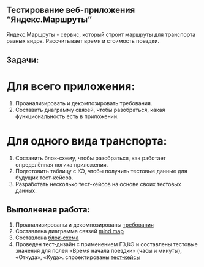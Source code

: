 ## Тестирование веб-приложения “Яндекс.Маршруты”
Яндекс.Маршруты - сервис, который строит маршруты для транспорта разных видов. Рассчитывает время и стоимость поездки.

## Задачи:
# Для всего приложения:
1. Проанализировать и декомпозировать требования.
2. Составить диаграмму связей, чтобы разобраться, какая функциональность есть в приложении.
# Для одного вида транспорта:
1. Составить блок-схему, чтобы разобраться, как работает определённая логика приложения.
2. Подготовить таблицу с КЭ, чтобы получить тестовые данные для будущих тест-кейсов.
3. Разработать несколько тест-кейсов на основе своих тестовых данных.

## Выполненая работа:
1. Проанализированы и декомпозированы [требования](https://docs.google.com/document/d/1xED1bxE68lAVSZFHxi7EEpjg6SbT58dVNThPmCK20ls/edit?tab=t.0)
2. Составлена диаграмма связей [mind map](https://drive.google.com/file/d/1yjt9PIKTBdytzKHvtTXOakTOoMMD3o71/view?usp=sharing)
3. Составлена [блок-схема](https://drive.google.com/file/d/1JDDIrUdoLPFzljDZIKhdVAjbv5APgTms/view?usp=sharing)
4. Проведен тест-дизайн с применением ГЗ,КЭ и составлены тестовые значения для полей «Время начала поездки» (часы и минуты), «Откуда», «Куда». спроектированы [тест-кейсы](https://docs.google.com/spreadsheets/d/1Lepf8ZvCg9fnJpJwmYoAmQr1DwqakITd9q7DIBywGoA/edit?usp=sharing)
